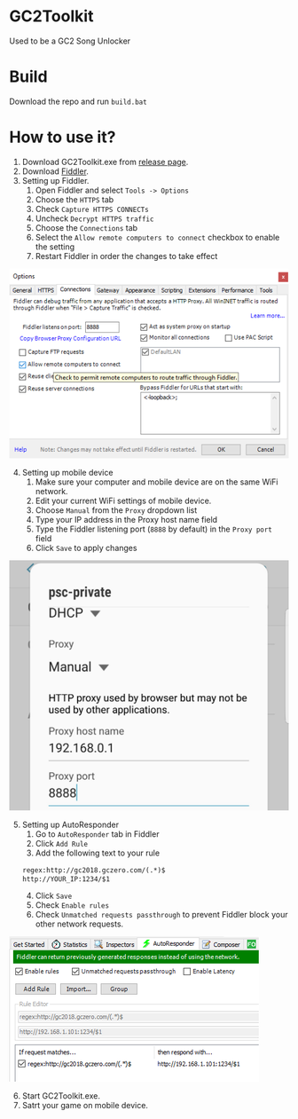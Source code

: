 # GC2Toolkit
Used to be a GC2 Song Unlocker

# Build
Download the repo and run `build.bat`  

# How to use it?
1. Download GC2Toolkit.exe from [release page](https://github.com/rogeraabbccdd/GC2Toolkit/releases).
2. Download [Fiddler](https://www.telerik.com/fiddler).
3. Setting up Fiddler.
    1. Open Fiddler and select `Tools -> Options`
    2. Choose the `HTTPS` tab
    3. Check `Capture HTTPS CONNECTs`
    4. Uncheck `Decrypt HTTPS traffic`
    5. Choose the `Connections` tab
    6. Select the `Allow remote computers to connect` checkbox to enable the setting
    7. Restart Fiddler in order the changes to take effect  

  ![Fiddler](screenshots/fiddler1.png)

4. Setting up mobile device
    1. Make sure your computer and mobile device are on the same WiFi network.
    2. Edit your current WiFi settings of mobile device.
    3. Choose `Manual` from the `Proxy` dropdown list
    4. Type your IP address in the Proxy host name field
    5. Type the Fiddler listening port (`8888` by default) in the `Proxy port` field
    6. Click `Save` to apply changes
  
  ![wifi proxy](screenshots/wifiproxy.jpg)

5. Setting up AutoResponder
    1. Go to `AutoResponder` tab in Fiddler
    2. Click `Add Rule`
    3. Add the following text to your rule
      ```
      regex:http://gc2018.gczero.com/(.*)$
      http://YOUR_IP:1234/$1
      ```
    4. Click `Save`
    5. Check `Enable rules`
    6. Check `Unmatched requests passthrough` to prevent Fiddler block your other network requests.

  ![autoresponder](screenshots/autoresponder.png)
  
6. Start GC2Toolkit.exe.
7. Satrt your game on mobile device.
